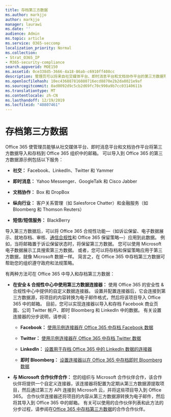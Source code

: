 ```yaml
---
title: 存档第三方数据
ms.author: markjjo
author: markjjo
manager: laurawi
ms.date: ''
audience: Admin
ms.topic: article
ms.service: O365-seccomp
localization_priority: Normal
ms.collection:
- Strat_O365_IP
- M365-security-compliance
search.appverid: MOE150
ms.assetid: 0ce338d5-3666-4a18-86ab-c6910ff408cc
description: 管理员可以将来自社交媒体平台、即时消息平台和文档协作平台的第三方数据导入 Office 365 组织中的邮箱。 这样，你就可以在 Office 365 中存档 Facebook、Twitter 和其他第三方数据源中的数据。 然后，您可以使用并应用适用于第三方数据的 Office 365 合规性功能（如法律封存、电子数据展示、就地存档和保留策略）。
ms.openlocfilehash: 10ec436887816080716ecd8870e2b2da8021e9af
ms.sourcegitcommit: 0ad0092d9c5cb2d69fc70c990a9b7cc03140611b
ms.translationtype: MT
ms.contentlocale: zh-CN
ms.lasthandoff: 12/19/2019
ms.locfileid: "40807461"
---
```

# <a name="archive-third-party-data"></a>存档第三方数据

Office 365 使管理员能够从社交媒体平台、即时消息平台和文档协作平台将第三方数据导入和存档到 Office 365 组织中的邮箱。 可以导入到 Office 365 的第三方数据源示例包括以下服务： 
  
- **社交：** Facebook、LinkedIn、Twitter 和 Yammer 
    
- **即时消息：** Yahoo Messenger、GoogleTalk 和 Cisco Jabber 
    
- **文档协作：** Box 和 DropBox 
    
- **纵向行业：** 客户关系管理（如 Salesforce Chatter）和金融服务（如 Bloomberg 和 Thomson Reuters） 
    
- **短信/短信服务：** BlackBerry 
    
导入第三方数据后，可以将 Office 365 合规性功能&mdash;（如诉讼保留、电子数据展示、就地存档、审核、[通信合规性](communication-compliance.md)和 Office 365 保留策略&mdash;）应用到此数据。 例如，当将邮箱置于诉讼保留状态时，将保留第三方数据。 您可以使用 Microsoft 电子数据展示工具搜索第三方数据。 或者，您可以将存档和保留策略应用于第三方数据，就像 Microsoft 数据一样。 简言之，在 Office 365 中存档第三方数据可帮助您的组织遵守政府和法规策略。

有两种方法可在 Office 365 中导入和存档第三方数据：

- **在安全 & 合规性中心中使用第三方数据连接器：** 使用 Office 365 的安全性 & 合规性中心中提供的自定义数据连接器。 设置并配置连接器后，它会连接到第三方数据源，将项目的内容转换为电子邮件格式，然后将该项目导入 Office 365 中的邮箱。 目前，您可以实现连接器以导入和存档 Facebook 商业页面、公司 Twitter 帐户、即时 Bloomberg 和 LinkedIn 中的数据。 有关设置连接器的分步说明，请参阅：
   
   - **Facebook：** [使用示例连接器在 Office 365 中存档 Facebook 数据](archive-facebook-data-with-sample-connector.md)
  
   - **Twitter：** [使用示例连接器在 Office 365 中存档 Twitter 数据](archive-twitter-data-with-sample-connector.md)
    
   - **LinkedIn：** [设置用于存档 Office 365 中的 LinkedIn 数据的连接器](archive-linkedin-data.md)

   - **即时 Bloomberg：** [设置连接器以在 Office 365 中存档即时 Bloomberg 数据](archive-instant-bloomberg-data.md)

- **与 Microsoft 合作伙伴合作：** 您的组织与 Microsoft 合作伙伴合作，该合作伙伴将提供一个自定义连接器，该连接器将配置为定期从第三方数据源提取项目，然后通过第三方 API 连接到 Microsoft 云，并将这些项目导入到 Office 365。 合作伙伴连接器还将项目的内容从第三方数据源转换为电子邮件，然后将其导入到 Office 365 中的邮箱。 有关可以使用的合作伙伴列表和此方法的分步过程，请参阅在[Office 365 中存档第三方数据](work-with-partner-to-archive-third-party-data.md)的合作合作伙伴。
